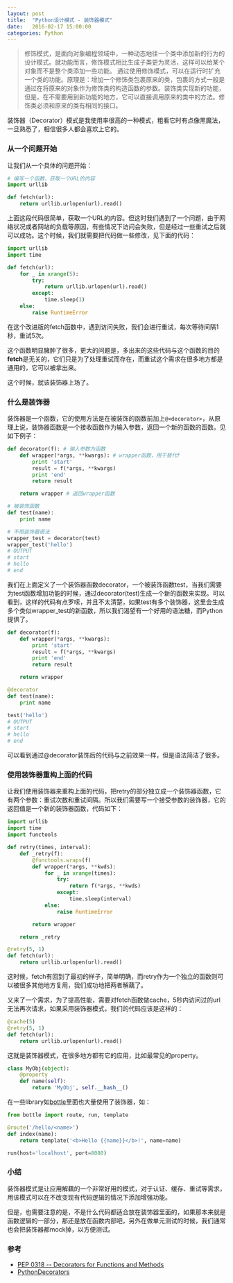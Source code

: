 ```yaml
---
layout: post
title:  "Python设计模式 - 装饰器模式"
date:   2016-02-17 15:00:00
categories: Python
---
```

>修饰模式，是面向对象编程领域中，一种动态地往一个类中添加新的行为的设计模式。就功能而言，修饰模式相比生成子类更为灵活，这样可以给某个对象而不是整个类添加一些功能。
>通过使用修饰模式，可以在运行时扩充一个类的功能。原理是：增加一个修饰类包裹原来的类，包裹的方式一般是通过在将原来的对象作为修饰类的构造函数的参数。装饰类实现新的功能，但是，在不需要用到新功能的地方，它可以直接调用原来的类中的方法。修饰类必须和原来的类有相同的接口。

装饰器（Decorator）模式是我使用率很高的一种模式，粗看它时有点像黑魔法，一旦熟悉了，相信很多人都会喜欢上它的。

### 从一个问题开始

让我们从一个具体的问题开始：

```python
# 编写一个函数，获取一个URL的内容
import urllib

def fetch(url):
    return urllib.urlopen(url).read()
```

上面这段代码很简单，获取一个URL的内容。但这时我们遇到了一个问题，由于网络状况或者网站的负载等原因，有些情况下访问会失败，但是经过一些重试之后就可以成功。这个时候，我们就需要把代码做一些修改，见下面的代码：

```python
import urllib
import time

def fetch(url):
    for _ in xrange(5):
        try:
            return urllib.urlopen(url).read()
        except:
            time.sleep(1)
    else:
        raise RuntimeError
```

在这个改进版的fetch函数中，遇到访问失败，我们会进行重试，每次等待间隔1秒，重试5次。

这个函数明显臃肿了很多，更大的问题是，多出来的这些代码与这个函数的目的**fetch**是无关的，它们只是为了处理重试而存在，而重试这个需求在很多地方都是通用的，它可以被拿出来。

这个时候，就该装饰器上场了。

### 什么是装饰器

装饰器是一个函数，它的使用方法是在被装饰的函数前加上`@<decorator>`，从原理上说，装饰器函数是一个接收函数作为输入参数，返回一个新的函数的函数。见如下例子：

```python
def decorator(f): # 输入参数为函数
    def wrapper(*args, **kwargs): # wrapper函数，用于替代f
        print 'start'
        result = f(*args, **kwargs)
        print 'end'
        return result

    return wrapper # 返回wrapper函数

# 被装饰函数
def test(name):
    print name

# 不用装饰器语法
wrapper_test = decorator(test)
wrapper_test('hello')
# OUTPUT
# start
# hello
# end
```

我们在上面定义了一个装饰器函数decorator，一个被装饰函数test，当我们需要为test函数增加功能的时候，通过decorator(test)生成一个新的函数来实现。可以看到，这样的代码有点罗嗦，并且不太清楚，如果test有多个装饰器，这里会生成多个类似wrapper_test的新函数，所以我们渴望有一个好用的语法糖，而Python提供了。

```python
def decorator(f):
    def wrapper(*args, **kwargs):
        print 'start'
        result = f(*args, **kwargs)
        print 'end'
        return result

    return wrapper

@decorator
def test(name):
    print name

test('hello')
# OUTPUT
# start
# hello
# end
```

可以看到通过@decorator装饰后的代码与之前效果一样，但是语法简洁了很多。

### 使用装饰器重构上面的代码

让我们使用装饰器来重构上面的代码，把retry的部分独立成一个装饰器函数，它有两个参数：重试次数和重试间隔。所以我们需要写一个接受参数的装饰器，它的返回值是一个新的装饰器函数，代码如下：

```python
import urllib
import time
import functools

def retry(times, interval):
    def _retry(f):
        @functools.wraps(f)
        def wrapper(*args, **kwds):
            for _ in xrange(times):
                try:
                    return f(*args, **kwds)
                except:
                    time.sleep(interval)
            else:
                raise RuntimeError

        return wrapper

    return _retry

@retry(5, 1)
def fetch(url):
    return urllib.urlopen(url).read()
```

这时候，fetch有回到了最初的样子，简单明确，而retry作为一个独立的函数则可以被很多其他地方复用，我们成功地把两者解藕了。

又来了一个需求，为了提高性能，需要对fetch函数做cache，5秒内访问过的url无法再次请求，如果采用装饰器模式，我们的代码应该是这样的：

```python
@cache(5)
@retry(5, 1)
def fetch(url):
    return urllib.urlopen(url).read()
```

这就是装饰器模式，在很多地方都有它的应用，比如最常见的property。

```python
class MyObj(object):
    @property
    def name(self):
        return 'MyObj', self.__hash__()
```

在一些library如[bottle](http://bottlepy.org/)里面也大量使用了装饰器，如：

```python
from bottle import route, run, template

@route('/hello/<name>')
def index(name):
    return template('<b>Hello {{name}}</b>!', name=name)

run(host='localhost', port=8080)
```

### 小结

装饰器模式是让应用解藕的一个非常好用的模式，对于认证、缓存、重试等需求，用该模式可以在不改变现有代码逻辑的情况下添加增强功能。

但是，也需要注意的是，不是什么代码都适合放在装饰器里面的，如果那本来就是函数逻辑的一部分，那还是放在函数内部吧，另外在做单元测试的时候，我们通常也会把装饰器都mock掉，以方便测试。

### 参考

* [PEP 0318 -- Decorators for Functions and Methods](https://www.python.org/dev/peps/pep-0318/)
* [PythonDecorators](https://wiki.python.org/moin/PythonDecorators)

